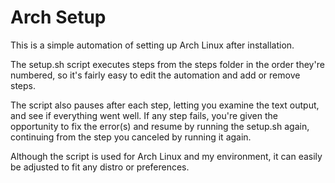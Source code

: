 # Arch Setup

This is a simple automation of setting up Arch Linux after installation.

The setup.sh script executes steps from the steps folder in the order they're numbered, so it's fairly easy to
edit the automation and add or remove steps.

The script also pauses after each step, letting you examine the text output, and see if everything went well.
If any step fails, you're given the opportunity to fix the error(s) and resume by running the setup.sh again, continuing from the step you canceled by running it again.

Although the script is used for Arch Linux and my environment, it can easily be adjusted to fit any distro or preferences.
